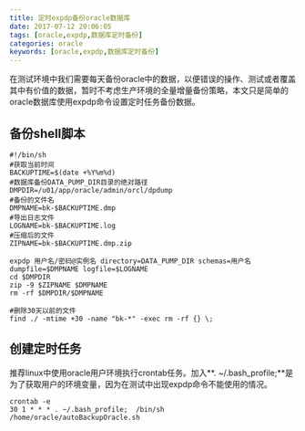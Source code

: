 ```yaml
---
title: 定时expdp备份oracle数据库
date: 2017-07-12 20:06:05
tags: [oracle,expdp,数据库定时备份]
categories: oracle
keywords: [oracle,expdp,数据库定时备份]
---
```


在测试环境中我们需要每天备份oracle中的数据，以便错误的操作、测试或者覆盖其中有价值的数据，暂时不考虑生产环境的全量增量备份策略，本文只是简单的oracle数据库使用expdp命令设置定时任务备份数据。

<!-- more -->
## 备份shell脚本
``` shell
#!/bin/sh
#获取当前时间
BACKUPTIME=$(date +%Y%m%d)
#数据库备份DATA_PUMP_DIR目录的绝对路径
DMPDIR=/u01/app/oracle/admin/orcl/dpdump
#备份的文件名
DMPNAME=bk-$BACKUPTIME.dmp
#导出日志文件
LOGNAME=bk-$BACKUPTIME.log
#压缩后的文件
ZIPNAME=bk-$BACKUPTIME.dmp.zip

expdp 用户名/密码@实例名 directory=DATA_PUMP_DIR schemas=用户名 dumpfile=$DMPNAME logfile=$LOGNAME
cd $DMPDIR
zip -9 $ZIPNAME $DMPNAME
rm -rf $DMPDIR/$DMPNAME

#删除30天以前的文件
find ./ -mtime +30 -name "bk-*" -exec rm -rf {} \;

```
## 创建定时任务
推荐linux中使用oracle用户环境执行crontab任务。加入**. ~/.bash_profile;**是为了获取用户的环境变量，因为在测试中出现expdp命令不能使用的情况。
``` shell
crontab -e
30 1 * * * . ~/.bash_profile;  /bin/sh /home/oracle/autoBackupOracle.sh
```










